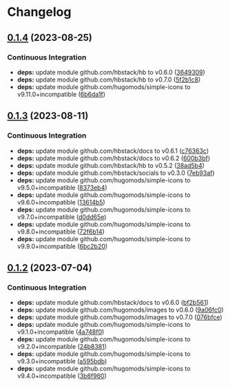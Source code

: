 # Changelog

## [0.1.4](https://github.com/hbstack/docs/compare/modules/twikoo/v0.1.3...modules/twikoo/v0.1.4) (2023-08-25)


### Continuous Integration

* **deps:** update module github.com/hbstack/hb to v0.6.0 ([3649309](https://github.com/hbstack/docs/commit/3649309db8a5aafc239ad24444bcc816798ea07c))
* **deps:** update module github.com/hbstack/hb to v0.7.0 ([5f2b1c8](https://github.com/hbstack/docs/commit/5f2b1c8c6df552cb530c1b328ccf58e169465fdb))
* **deps:** update module github.com/hugomods/simple-icons to v9.11.0+incompatible ([6b6da1f](https://github.com/hbstack/docs/commit/6b6da1f97b5589620690115097c91836d4914d61))

## [0.1.3](https://github.com/hbstack/docs/compare/modules/twikoo/v0.1.2...modules/twikoo/v0.1.3) (2023-08-11)


### Continuous Integration

* **deps:** update module github.com/hbstack/docs to v0.6.1 ([c76363c](https://github.com/hbstack/docs/commit/c76363c502d4bccc00e1ed3d8300644912b50b4f))
* **deps:** update module github.com/hbstack/docs to v0.6.2 ([600b3bf](https://github.com/hbstack/docs/commit/600b3bfc26e43f53a9b7f57302cdda1f0add1d39))
* **deps:** update module github.com/hbstack/hb to v0.5.2 ([38ad5b4](https://github.com/hbstack/docs/commit/38ad5b4bfba6d3e5534a9970b71e1e9f5819e443))
* **deps:** update module github.com/hbstack/socials to v0.3.0 ([7eb93af](https://github.com/hbstack/docs/commit/7eb93afe9e56ec93d7dd335a195dd5fe9e9b465b))
* **deps:** update module github.com/hugomods/simple-icons to v9.5.0+incompatible ([8373eb4](https://github.com/hbstack/docs/commit/8373eb493a433b6ffa87c5779507a13a3817bbc8))
* **deps:** update module github.com/hugomods/simple-icons to v9.6.0+incompatible ([13614b5](https://github.com/hbstack/docs/commit/13614b55dee299235fb58cfcb2b9fc59e03b7562))
* **deps:** update module github.com/hugomods/simple-icons to v9.7.0+incompatible ([d0dd65e](https://github.com/hbstack/docs/commit/d0dd65ede29dea39f8686d6767f274496a4b6c64))
* **deps:** update module github.com/hugomods/simple-icons to v9.8.0+incompatible ([72f6b14](https://github.com/hbstack/docs/commit/72f6b14dc238e76e678e96c5b792c78fed240121))
* **deps:** update module github.com/hugomods/simple-icons to v9.9.0+incompatible ([6bc2b20](https://github.com/hbstack/docs/commit/6bc2b20a9e742cd2e0b00c669ba4f0701bf3a006))

## [0.1.2](https://github.com/hbstack/docs/compare/modules/twikoo/v0.1.1...modules/twikoo/v0.1.2) (2023-07-04)


### Continuous Integration

* **deps:** update module github.com/hbstack/docs to v0.6.0 ([bf2b561](https://github.com/hbstack/docs/commit/bf2b561291a72136c23a5057eb095c41bdfa015e))
* **deps:** update module github.com/hugomods/images to v0.6.0 ([9a06fc0](https://github.com/hbstack/docs/commit/9a06fc077969bfc18a65c7ac4b03178769cc2e47))
* **deps:** update module github.com/hugomods/images to v0.7.0 ([076bfce](https://github.com/hbstack/docs/commit/076bfce08de50b38597386d1437b04b12286eb06))
* **deps:** update module github.com/hugomods/simple-icons to v9.1.0+incompatible ([4a748f0](https://github.com/hbstack/docs/commit/4a748f00c850ea2070403f21840fa167e13d768d))
* **deps:** update module github.com/hugomods/simple-icons to v9.2.0+incompatible ([24b8381](https://github.com/hbstack/docs/commit/24b8381b7169b78285e78ebf6f4a1ed3fd7ee11f))
* **deps:** update module github.com/hugomods/simple-icons to v9.3.0+incompatible ([a595bdb](https://github.com/hbstack/docs/commit/a595bdb09ad24401b1385165fbdf1244804f26d3))
* **deps:** update module github.com/hugomods/simple-icons to v9.4.0+incompatible ([3b6f960](https://github.com/hbstack/docs/commit/3b6f960e3d7a9e5d1aef92d5ec0070b7daaba442))
